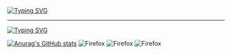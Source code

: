 [![Typing SVG](https://readme-typing-svg.herokuapp.com?font=Fira+Code&weight=500&duration=5500&pause=1000&color=1B8300&repeat=false&width=435&lines=Hi+there%2C+I'm+dimus73+%F0%9F%91%8B)](https://git.io/typing-svg)
***
[![Typing SVG](https://readme-typing-svg.herokuapp.com?font=Fira+Code&weight=500&duration=500&pause=1000&color=1B8300&multiline=true&repeat=false&width=600&height=200&lines=Now+I'm+learnig+html%2C+css%2C+js%2C+python;Curently+I'm+working+on+my+portfolio+site;You+can+reach+me+by+Telegram%3A+%40DmitryPrigozhin;and+email%3A+prigozhin%40mail.com)](https://git.io/typing-svg)


[![Anurag's GitHub stats](https://github-readme-stats.vercel.app/api?username=Dimus73&theme=transparent)](https://github.com/anuraghazra/github-readme-stats)
![Firefox](https://img.shields.io/badge/Firefox-FF7139?style=for-the-badge&logo=Firefox-Browser&logoColor=white)
![Firefox](https://img.shields.io/badge/Firefox-FF7139?style=for-the-badge&logo=Firefox-Browser&logoColor=white)
![Firefox](https://img.shields.io/badge/Firefox-FF7139?style=for-the-badge&logo=Firefox-Browser&logoColor=white)



<!--
**Dimus73/Dimus73** is a ✨ _special_ ✨ repository because its `README.md` (this file) appears on your GitHub profile.

Here are some ideas to get you started:

- 🔭 I’m currently working on ...
- 🌱 I’m currently learning ...
- 👯 I’m looking to collaborate on ...
- 🤔 I’m looking for help with ...
- 💬 Ask me about ...
- 📫 How to reach me: ...
- 😄 Pronouns: ...
- ⚡ Fun fact: ...
-->
